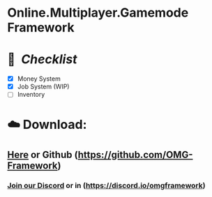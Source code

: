 # Online.Multiplayer.Gamemode Framework

# :memo:  ***Checklist***

- [x] Money System
- [x] Job System (WIP)
- [ ] Inventory

# :cloud: **Download:**

## [Here](https://github.com/OMG-Framework) or Github (https://github.com/OMG-Framework)
### [Join our Discord](https://discord.gg/84ND2UQ) or in (https://discord.io/omgframework)
